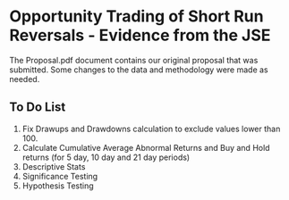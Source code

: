 # Opportunity Trading of Short Run Reversals - Evidence from the JSE

The Proposal.pdf document contains our original proposal that was submitted. Some changes to the data and methodology were made as needed. 

## To Do List

1. Fix Drawups and Drawdowns calculation to exclude values lower than 100.
2. Calculate Cumulative Average Abnormal Returns and Buy and Hold returns (for 5 day, 10 day and 21 day periods)
3. Descriptive Stats
4. Significance Testing
5. Hypothesis Testing
